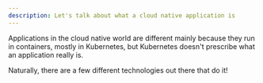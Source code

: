 ```yaml
---
description: Let's talk about what a cloud native application is
---
```


Applications in the cloud native world are different mainly because they run in containers, mostly in Kubernetes, but Kubernetes doesn't prescribe what an application really is.

Naturally, there are a few different technologies out there that do it!